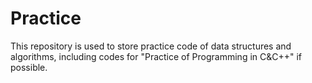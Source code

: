 # Practice
This repository is used to store practice code of data structures and algorithms, including codes for "Practice of Programming in C&amp;C++" if possible.

